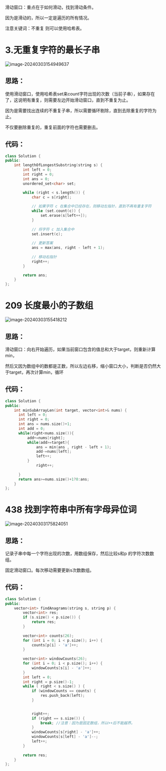 

滑动窗口：重点在于如何滑动，找到滑动条件。

因为是滑动的，所以一定是遍历的所有情况。

注意关键词：不重复 则可以使用哈希表。

# 3.无重复字符的最长子串

![image-20240303154949637](https://my-figures.oss-cn-beijing.aliyuncs.com/Figures/image-20240303154949637.png)

## 思路：

使用滑动窗口，使用哈希表set来count字符出现的次数（当前子串），如果存在了，这说明有重复，则需要左边开始滑动窗口，直到不重复为止。

因为是需要找出连续的不重复子串，所以需要循环剔除，直到去除重复的字符为止。

不仅要删除重复的，重复前面的字符也需要删去。

## 代码：

```c++
class Solution {
public:
    int lengthOfLongestSubstring(string s) {
        int left = 0;
        int right = 0;
        int ans = 0;
        unordered_set<char> set;

        while (right < s.length()) {
            char c = s[right];
            
            // 如果字符 c 在集合中已经存在，则移动左指针，直到不再有重复字符
            while (set.count(c)) {
                set.erase(s[left++]);
            }
            
            // 将字符 c 加入集合中
            set.insert(c);
            
            // 更新答案
            ans = max(ans, right - left + 1);
            
            // 移动右指针
            right++;
        }

        return ans;
    }
};

```





# 209 长度最小的子数组

![image-20240303155418212](https://my-figures.oss-cn-beijing.aliyuncs.com/Figures/image-20240303155418212.png)

## 思路：

滑动窗口：向右开始遍历，如果当前窗口包含的值总和大于target，则重新计算min，

然后又因为数组中的数都是正数，所以左边右移，缩小窗口大小，判断是否仍然大于target，再次计算min，循环

## 代码：

```c++
class Solution {
public:
    int minSubArrayLen(int target, vector<int>& nums) {
      int left = 0;
      int right = 0;
      int ans = nums.size()+1;
      int add = 0;
      while(right<nums.size()){
          add+=nums[right];
          while(add>=target){
              ans = min(ans , right - left + 1);
              add-=nums[left];
              left++;
          }
              right++;
          
      }
      return ans>=nums.size()+1?0:ans;
    }
};
```



# 438 找到字符串中所有字母异位词

![image-20240303175824051](https://my-figures.oss-cn-beijing.aliyuncs.com/Figures/image-20240303175824051.png)

## 思路：

记录子串中每一个字符出现的次数，用数组保存，然后比较s和p 的字符次数数组。

固定滑动窗口。每次移动需要更新s次数数组。

## 代码：

```c++
class Solution {
public:
    vector<int> findAnagrams(string s, string p) {
        vector<int> res;
        if (s.size() < p.size()) {
            return res;
        }
        
        vector<int> counts(26);
        for (int i = 0; i < p.size(); i++) {
            counts[p[i] - 'a']++;
        }
        
        vector<int> windowCounts(26);
        for (int i = 0; i < p.size(); i++) {
            windowCounts[s[i] - 'a']++;
        }
        int left = 0;
        int right = p.size()-1;
        while ( right < s.size() ) {
            if (windowCounts == counts) {
                res.push_back(left);
            }
            

            right++;
            if (right == s.size()) {
                break; //注意：因为是固定数组，所以++后不能越界。
            }
            windowCounts[s[right] - 'a']++;
            windowCounts[s[left] - 'a']--;
            left++;
        }
        
        return res;
    }
};

```

